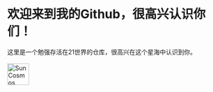 <h1>欢迎来到我的Github，很高兴认识你们！</h1>
<span>这里是一个勉强存活在21世界的仓库，很高兴在这个星海中认识到你。</span><br><br>
<a href=“https://space.bilibili.com/396557587”><img src="https://img.picui.cn/free/2024/07/02/6683ffddee31e.png" alt="SunCosmos" width="50" height="50" /></a>

